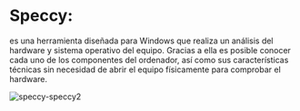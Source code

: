 # Speccy:


es una herramienta diseñada para Windows que realiza un análisis del hardware y sistema operativo del equipo. 
Gracias a ella es posible conocer cada uno de los componentes del ordenador,
así como sus características técnicas sin necesidad de abrir el equipo físicamente para comprobar el hardware.


![speccy-speccy2](https://user-images.githubusercontent.com/114906901/234554324-01612727-f74b-4d6f-ae05-d80f7932a113.jpg)
